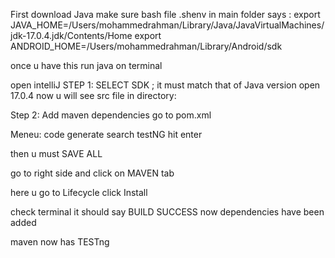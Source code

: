 First download Java
make sure bash file .shenv in main folder says :
export JAVA_HOME=/Users/mohammedrahman/Library/Java/JavaVirtualMachines/jdk-17.0.4.jdk/Contents/Home
export ANDROID_HOME=/Users/mohammedrahman/Library/Android/sdk

once u have this run java on terminal

open intelliJ 
STEP 1: SELECT SDK ; it must match that of Java version open 17.0.4
now u will see src file in directory:

Step 2: Add maven dependencies
go to pom.xml

Meneu: 
code generate
search testNG hit enter

then u must SAVE ALL

go to right side and click on MAVEN tab

here u go to Lifecycle
click Install

check terminal it should say BUILD SUCCESS
now dependencies have been added

maven now has TESTng



